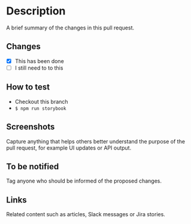 # Description

A brief summary of the changes in this pull request.

## Changes

- [x] This has been done
- [ ] I still need to to this

## How to test

- Checkout this branch
- `$ npm run storybook`

## Screenshots

Capture anything that helps others better understand the purpose of the pull request, for example UI updates or API output.

## To be notified

Tag anyone who should be informed of the proposed changes.

## Links

Related content such as articles, Slack messages or Jira stories.
